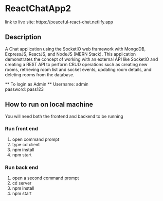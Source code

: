 # ReactChatApp2
link to live site: https://peaceful-react-chat.netlify.app

## Description
A Chat application using the SocketIO web framework with MongoDB, ExpressJS, ReactJS, and NodeJS (MERN Stack). This application demonstrates the concept of working with an external API like SocketIO and creating a REST API to perform CRUD operations such as creating new rooms, retrieving room list and socket events, updating room details, and deleting rooms from the database. 

** To login as Admin ** 
Username: admin   
password: pass123

## How to run on local machine
You will need both the frontend and backend to be running

### Run front end
1. open command prompt
2. type cd client
3. npm install
4. npm start
### Run back end 
1. open a second command prompt
2. cd server
3. npm install
4. npm start

